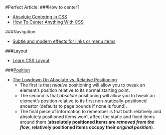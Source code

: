 #Perfect Article:
###How to center?
* [Absolute Centering in CSS](http://codepen.io/shshaw/full/gEiDt)
* [How To Center Anything With CSS](https://codemyviews.com/blog/how-to-center-anything-with-css#comment-684580538)

###Navigation
* [Subtle and modern effects for links or menu items](http://tympanus.net/Development/CreativeLinkEffects/)

###Layout
* [Learn CSS Layout](http://learnlayout.com/)

###[Position](https://developer.mozilla.org/en-US/docs/Web/CSS/position)
* [The Lowdown On Absolute vs. Relative Positioning](https://codemyviews.com/blog/the-lowdown-on-absolute-vs-relative-positioning)
  * The first is that *relative* positioning will allow you to tweak an element’s position relative to its normal starting point.
  * The second is that *absolute* positioning will allow you to tweak an element’s position relative to its first non-statically-positioned ancestor (defaults to page bounds if none is found). 
  * The final piece of information to remember is that both relatively and absolutely positioned items won’t affect the static and fixed items around them (**absolutely positioned items are _removed from the flow_, relatively positioned items occupy their _original position_**).
